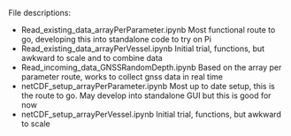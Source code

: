 File descriptions:
- Read_existing_data_arrayPerParameter.ipynb
    Most functional route to go, developing this into standalone code to try on Pi
- Read_existing_data_arrayPerVessel.ipynb
    Initial trial, functions, but awkward to scale and to combine data
- Read_incoming_data_GNSSRandomDepth.ipynb
    Based on the array per parameter route, works to collect gnss data in real time
- netCDF_setup_arrayPerParameter.ipynb
    Most up to date setup, this is the route to go. May develop into standalone GUI but this is good for now
- netCDF_setup_arrayPerVessel.ipynb
    Initial trial, functions, but awkward to scale
